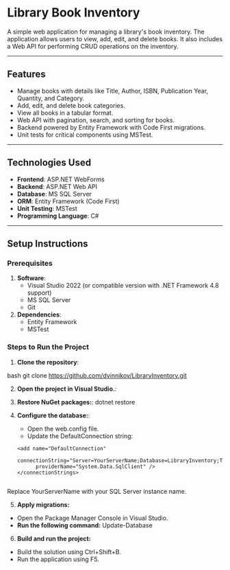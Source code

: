 # Library Book Inventory

A simple web application for managing a library's book inventory. The application allows users to view, add, edit, and delete books. It also includes a Web API for performing CRUD operations on the inventory.

---

## Features

- Manage books with details like Title, Author, ISBN, Publication Year, Quantity, and Category.
- Add, edit, and delete book categories.
- View all books in a tabular format.
- Web API with pagination, search, and sorting for books.
- Backend powered by Entity Framework with Code First migrations.
- Unit tests for critical components using MSTest.

---

## Technologies Used

- **Frontend**: ASP.NET WebForms
- **Backend**: ASP.NET Web API
- **Database**: MS SQL Server
- **ORM**: Entity Framework (Code First)
- **Unit Testing**: MSTest
- **Programming Language**: C#

---

## Setup Instructions

### Prerequisites

1. **Software**:
   - Visual Studio 2022 (or compatible version with .NET Framework 4.8 support)
   - MS SQL Server
   - Git
2. **Dependencies**:
   - Entity Framework
   - MSTest

### Steps to Run the Project

1. **Clone the repository**:
   
bash
   git clone <https://github.com/dvinnikov/LibraryInventory.git>
   
2. **Open the project in Visual Studio.**:
3. **Restore NuGet packages:**:
   dotnet restore
4. **Configure the database:**:
   - Open the web.config file.
   - Update the DefaultConnection string:

   ```xml<connectionStrings>
   <add name="DefaultConnection" 
         connectionString="Server=YourServerName;Database=LibraryInventory;Trusted_Connection=True;" 
         providerName="System.Data.SqlClient" />
   </connectionStrings>
     
 Replace YourServerName with your SQL Server instance name.
  
5. **Apply migrations:**
- Open the Package Manager Console in Visual Studio.
- **Run the following command:** Update-Database

6. **Build and run the project:**
- Build the solution using Ctrl+Shift+B.
- Run the application using F5.
